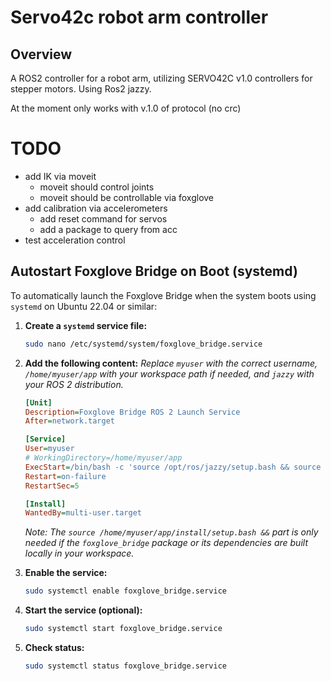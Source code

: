 # Servo42c robot arm controller

## Overview

A ROS2 controller for a robot arm, utilizing SERVO42C v1.0 controllers for stepper motors.
Using Ros2 jazzy.

At the moment only works with v.1.0 of protocol (no crc)

# TODO
- add IK via moveit
  - moveit should control joints
  - moveit should be controllable via foxglove
- add calibration via accelerometers
  - add reset command for servos
  - add a package to query from acc
- test acceleration control

## Autostart Foxglove Bridge on Boot (systemd)

To automatically launch the Foxglove Bridge when the system boots using `systemd` on Ubuntu 22.04 or similar:

1.  **Create a `systemd` service file:**
    ```bash
    sudo nano /etc/systemd/system/foxglove_bridge.service
    ```

2.  **Add the following content:**
    *Replace `myuser` with the correct username, `/home/myuser/app` with your workspace path if needed, and `jazzy` with your ROS 2 distribution.*

    ```ini
    [Unit]
    Description=Foxglove Bridge ROS 2 Launch Service
    After=network.target

    [Service]
    User=myuser 
    # WorkingDirectory=/home/myuser/app
    ExecStart=/bin/bash -c 'source /opt/ros/jazzy/setup.bash && source /home/myuser/app/install/setup.bash && ros2 launch foxglove_bridge foxglove_bridge_launch.xml'
    Restart=on-failure
    RestartSec=5

    [Install]
    WantedBy=multi-user.target
    ```
    *Note: The `source /home/myuser/app/install/setup.bash &&` part is only needed if the `foxglove_bridge` package or its dependencies are built locally in your workspace.*

3.  **Enable the service:**
    ```bash
    sudo systemctl enable foxglove_bridge.service
    ```

4.  **Start the service (optional):**
    ```bash
    sudo systemctl start foxglove_bridge.service
    ```

5.  **Check status:**
    ```bash
    sudo systemctl status foxglove_bridge.service
    ```

